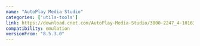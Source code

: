 ```yaml
---
name: "AutoPlay Media Studio"
categories: ['utils-tools']
link: https://download.cnet.com/AutoPlay-Media-Studio/3000-2247_4-10163784.html
compatibility: emulation
versionFrom: "8.5.3.0"
---
```


